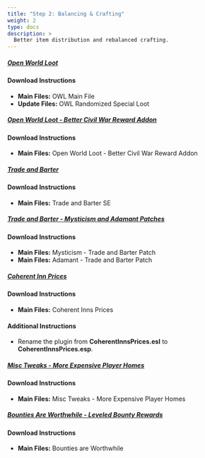 ```yaml
---
title: "Step 2: Balancing & Crafting"
weight: 2
type: docs
description: >
  Better item distribution and rebalanced crafting.
---
```


##### [Open World Loot](https://www.nexusmods.com/skyrimspecialedition/mods/49681?tab=files)

#### Download Instructions

- **Main Files:** OWL Main File
- **Update Files:** OWL Randomized Special Loot

##### [Open World Loot - Better Civil War Reward Addon](https://www.nexusmods.com/skyrimspecialedition/mods/51141?tab=files)

#### Download Instructions

- **Main Files:** Open World Loot - Better Civil War Reward Addon

##### [Trade and Barter](https://www.nexusmods.com/skyrimspecialedition/mods/23081?tab=files)

#### Download Instructions

* **Main Files:** Trade and Barter SE

##### [Trade and Barter - Mysticism and Adamant Patches](https://www.nexusmods.com/skyrimspecialedition/mods/26092?tab=files)

#### Download Instructions

* **Main Files:** Mysticism - Trade and Barter Patch
* **Main Files:** Adamant - Trade and Barter Patch

##### [Coherent Inn Prices](https://www.nexusmods.com/skyrimspecialedition/mods/55207?tab=files)

#### Download Instructions

- **Main Files:** Coherent Inns Prices

#### Additional Instructions

- Rename the plugin from **CoherentInnsPrices.esl** to **CoherentInnsPrices.esp**.

##### [Misc Tweaks - More Expensive Player Homes](https://www.nexusmods.com/skyrimspecialedition/mods/38348?tab=files)

#### Download Instructions

- **Main Files:** Misc Tweaks - More Expensive Player Homes

##### [Bounties Are Worthwhile - Leveled Bounty Rewards](https://www.nexusmods.com/skyrimspecialedition/mods/33594?tab=files)

#### Download Instructions

- **Main Files:** Bounties are Worthwhile

